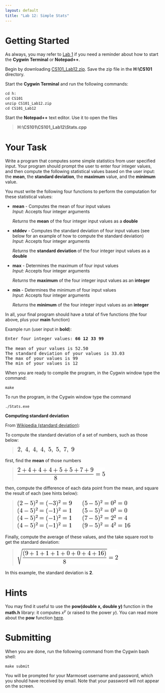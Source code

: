 ```yaml
---
layout: default
title: "Lab 12: Simple Stats"
---
```


Getting Started
===============

As always, you may refer to [Lab 1](lab01.html) if you need a reminder about how to start the **Cygwin Terminal** or **Notepad++**.

Begin by downloading [CS101\_Lab12.zip](CS101_Lab12.zip). Save the zip file in the **H:\\CS101** directory.

Start the **Cygwin Terminal** and run the following commands:

    cd h:
    cd CS101
    unzip CS101_Lab12.zip
    cd CS101_Lab12

Start the **Notepad++** text editor. Use it to open the files

> **H:\\CS101\\CS101\_Lab12\\Stats.cpp**

Your Task
=========

Write a program that computes some simple statistics from user specified input. Your program should prompt the user to enter four integer values, and then compute the following statistical values based on the user input: the **mean**, the **standard deviation**, the **maximum** value, and the **minimum** value.

You must write the following four functions to perform the computation for these statistical values:

-   **mean** - Computes the mean of four input values  
    *Input:* Accepts four integer arguments

    *Returns* the **mean** of the four integer input values as a **double**

-   **stddev** - Computes the standard deviation of four input values (see below for an example of how to compute the standard deviation)  
    *Input:* Accepts four integer arguments

    *Returns* the **standard deviation** of the four integer input values as a **double**

-   **max** - Determines the maximum of four input values  
    *Input:* Accepts four integer arguments

    *Returns* the **maximum** of the four integer input values as an **integer**

-   **min** - Determines the minimum of four input values  
    *Input:* Accepts four integer arguments

    *Returns* the **minimum** of the four integer input values as an **integer**

In all, your final program should have a total of five functions (the four above, plus your **main** function)

Example run (user input in **bold**):

<pre>
Enter four integer values: <b>66 12 33 99</b>

The mean of your values is 52.50
The standard deviation of your values is 33.03
The max of your values is 99
The min of your values is 12
</pre>

When you are ready to compile the program, in the Cygwin window type the command:

    make

To run the program, in the Cygwin window type the command

    ./Stats.exe

**Computing standard deviation**

From [Wikipedia (standard deviation)](http://en.wikipedia.org/wiki/Standard_deviation):

To compute the standard deviation of a set of numbers, such as those below:

> ![image](images/lab12/list_of_numbers.png)

first, find the **mean** of those numbers

> ![image](images/lab12/computing_mean.png)

then, compute the difference of each data point from the mean, and square the result of each (see hints below):

> ![image](images/lab12/computing_difference.png)

Finally, compute the average of these values, and the take square root to get the standard deviation:

> ![image](images/lab12/computing_stddev.png)

In this example, the standard deviation is **2**.

Hints
=====

You may find it useful to use the **pow(double x, double y)** function in the **math.h** library: it computes <i>x<sup>y</sup></i> (*x* raised to the power *y*).  You can read more about the **pow** function [here](http://pubs.opengroup.org/onlinepubs/9699919799/functions/pow.html).

Submitting
==========

When you are done, run the following command from the Cygwin bash shell:

    make submit

You will be prompted for your Marmoset username and password, which you should have received by email. Note that your password will not appear on the screen.
